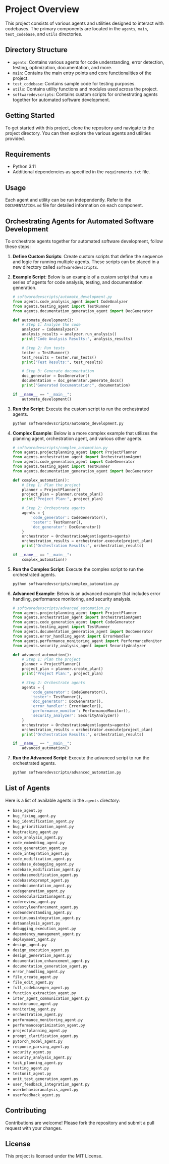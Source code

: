 # Project Overview

This project consists of various agents and utilities designed to interact with codebases. The primary components are located in the `agents`, `main`, `test_codebase`, and `utils` directories.

## Directory Structure

- `agents`: Contains various agents for code understanding, error detection, testing, optimization, documentation, and more.
- `main`: Contains the main entry points and core functionalities of the project.
- `test_codebase`: Contains sample code for testing purposes.
- `utils`: Contains utility functions and modules used across the project.
- `softwaredevscripts`: Contains custom scripts for orchestrating agents together for automated software development.

## Getting Started

To get started with this project, clone the repository and navigate to the project directory. You can then explore the various agents and utilities provided.

## Requirements

- Python 3.11
- Additional dependencies as specified in the `requirements.txt` file.

## Usage

Each agent and utility can be run independently. Refer to the `DOCUMENTATION.md` file for detailed information on each component.

## Orchestrating Agents for Automated Software Development

To orchestrate agents together for automated software development, follow these steps:

1. **Define Custom Scripts**: Create custom scripts that define the sequence and logic for running multiple agents. These scripts can be placed in a new directory called `softwaredevscripts`.

2. **Example Script**: Below is an example of a custom script that runs a series of agents for code analysis, testing, and documentation generation.

    ```python
    # softwaredevscripts/automate_development.py
    from agents.code_analysis_agent import CodeAnalyzer
    from agents.testing_agent import TestRunner
    from agents.documentation_generation_agent import DocGenerator

    def automate_development():
        # Step 1: Analyze the code
        analyzer = CodeAnalyzer()
        analysis_results = analyzer.run_analysis()
        print("Code Analysis Results:", analysis_results)

        # Step 2: Run tests
        tester = TestRunner()
        test_results = tester.run_tests()
        print("Test Results:", test_results)

        # Step 3: Generate documentation
        doc_generator = DocGenerator()
        documentation = doc_generator.generate_docs()
        print("Generated Documentation:", documentation)

    if __name__ == "__main__":
        automate_development()
    ```

3. **Run the Script**: Execute the custom script to run the orchestrated agents.

    ```sh
    python softwaredevscripts/automate_development.py
    ```

4. **Complex Example**: Below is a more complex example that utilizes the planning agent, orchestration agent, and various other agents.

    ```python
    # softwaredevscripts/complex_automation.py
    from agents.projectplanning_agent import ProjectPlanner
    from agents.orchestration_agent import OrchestrationAgent
    from agents.code_generation_agent import CodeGenerator
    from agents.testing_agent import TestRunner
    from agents.documentation_generation_agent import DocGenerator

    def complex_automation():
        # Step 1: Plan the project
        planner = ProjectPlanner()
        project_plan = planner.create_plan()
        print("Project Plan:", project_plan)

        # Step 2: Orchestrate agents
        agents = {
            'code_generator': CodeGenerator(),
            'tester': TestRunner(),
            'doc_generator': DocGenerator()
        }
        orchestrator = OrchestrationAgent(agents=agents)
        orchestration_results = orchestrator.execute(project_plan)
        print("Orchestration Results:", orchestration_results)

    if __name__ == "__main__":
        complex_automation()
    ```

5. **Run the Complex Script**: Execute the complex script to run the orchestrated agents.

    ```sh
    python softwaredevscripts/complex_automation.py
    ```

6. **Advanced Example**: Below is an advanced example that includes error handling, performance monitoring, and security analysis.

    ```python
    # softwaredevscripts/advanced_automation.py
    from agents.projectplanning_agent import ProjectPlanner
    from agents.orchestration_agent import OrchestrationAgent
    from agents.code_generation_agent import CodeGenerator
    from agents.testing_agent import TestRunner
    from agents.documentation_generation_agent import DocGenerator
    from agents.error_handling_agent import ErrorHandler
    from agents.performance_monitoring_agent import PerformanceMonitor
    from agents.security_analysis_agent import SecurityAnalyzer

    def advanced_automation():
        # Step 1: Plan the project
        planner = ProjectPlanner()
        project_plan = planner.create_plan()
        print("Project Plan:", project_plan)

        # Step 2: Orchestrate agents
        agents = {
            'code_generator': CodeGenerator(),
            'tester': TestRunner(),
            'doc_generator': DocGenerator(),
            'error_handler': ErrorHandler(),
            'performance_monitor': PerformanceMonitor(),
            'security_analyzer': SecurityAnalyzer()
        }
        orchestrator = OrchestrationAgent(agents=agents)
        orchestration_results = orchestrator.execute(project_plan)
        print("Orchestration Results:", orchestration_results)

    if __name__ == "__main__":
        advanced_automation()
    ```

7. **Run the Advanced Script**: Execute the advanced script to run the orchestrated agents.

    ```sh
    python softwaredevscripts/advanced_automation.py
    ```

## List of Agents

Here is a list of available agents in the `agents` directory:

- `base_agent.py`
- `bug_fixing_agent.py`
- `bug_identification_agent.py`
- `bug_prioritization_agent.py`
- `bugtracking_agent.py`
- `code_analysis_agent.py`
- `code_embedding_agent.py`
- `code_generation_agent.py`
- `code_integration_agent.py`
- `code_modification_agent.py`
- `codebase_debugging_agent.py`
- `codebase_modification_agent.py`
- `codebasemodification_agent.py`
- `codebasetoprompt_agent.py`
- `codedocumentation_agent.py`
- `codegeneration_agent.py`
- `codemodularizationagent.py`
- `codereview_agent.py`
- `codestyleenforcement_agent.py`
- `codeunderstanding_agent.py`
- `continuousintegration_agent.py`
- `dataanalysis_agent.py`
- `debugging_execution_agent.py`
- `dependency_management_agent.py`
- `deployment_agent.py`
- `design_agent.py`
- `design_execution_agent.py`
- `design_generation_agent.py`
- `documentation_enhancement_agent.py`
- `documentation_generation_agent.py`
- `error_handling_agent.py`
- `file_create_agent.py`
- `file_edit_agent.py`
- `full_codebasegen_agent.py`
- `function_extraction_agent.py`
- `inter_agent_communication_agent.py`
- `maintenance_agent.py`
- `monitoring_agent.py`
- `orchestration_agent.py`
- `performance_monitoring_agent.py`
- `performanceoptimization_agent.py`
- `projectplanning_agent.py`
- `prompt_clarification_agent.py`
- `pytorch_model_agent.py`
- `response_parsing_agent.py`
- `security_agent.py`
- `security_analysis_agent.py`
- `task_planning_agent.py`
- `testing_agent.py`
- `testunit_agent.py`
- `unit_test_generation_agent.py`
- `user_feedback_integration_agent.py`
- `userbehavioranalysis_agent.py`
- `userfeedback_agent.py`

## Contributing

Contributions are welcome! Please fork the repository and submit a pull request with your changes.

## License

This project is licensed under the MIT License.

